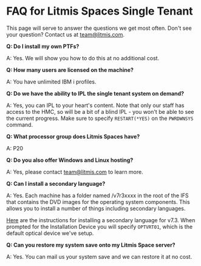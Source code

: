 # FAQ for Litmis Spaces Single Tenant

This page will serve to answer the questions we get most often. Don't see your question? Contact us at [team@litmis.com](mailto:team@litmis.com).

**Q: Do I install my own PTFs?**

A: Yes. We will show you how to do this at no additional cost.



**Q: How many users are licensed on the machine?**

A: You have unlimited IBM i profiles.

**Q: Do we have the ability to IPL the single tenant system on demand?**

A: Yes, you can IPL to your heart's content.  Note that only our staff has access to the HMC, so will be a bit of a blind IPL - you won't be able to see the current progress.  Make sure to specify `RESTART(*YES)` on the `PWRDWNSYS` command.

**Q: What processor group does Litmis Spaces have?**

A: P20

**Q: Do you also offer Windows and Linux hosting?**

A: Yes, please contact [team@litmis.com](mailto:team@litmis.com) to learn more.

**Q: Can I install a secondary language?**

A: Yes.  Each machine has a folder named /v7r3xxxx in the root of the IFS that contains the DVD images for the operating system components.  This allows you to install a number of things including secondary languages.

[Here](https://www.ibm.com/support/knowledgecenter/en/ssw_ibm_i_73/rzahc/seclmnu.htm) are the instructions for installing a secondary language for v7.3.  When prompted for the Installation Device you will specify `OPTVRT01`, which is the default optical device we've setup.

**Q: Can you restore my system save onto my Litmis Space server?**

A: Yes. You can mail us your system save and we can restore it at no cost.